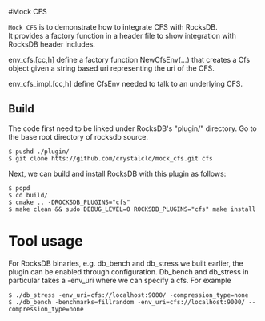 #Mock CFS

`Mock CFS` is to demonstrate how to integrate CFS with RocksDB.  
It provides a factory function in a header file to show integration with RocksDB header includes. 

env_cfs.[cc,h] define a factory function NewCfsEnv(...) that creates a Cfs object given a string based uri representing the uri of the CFS.

env_cfs_impl.[cc,h] define CfsEnv needed to talk to an underlying CFS.

## Build

The code first need to be linked under RocksDB's "plugin/" directory.  Go to the base root directory of rocksdb source.

```
$ pushd ./plugin/
$ git clone htts://github.com/crystalcld/mock_cfs.git cfs
```

Next, we can build and install RocksDB with this plugin as follows:

```
$ popd
$ cd build/
$ cmake .. -DROCKSDB_PLUGINS="cfs"
$ make clean && sudo DEBUG_LEVEL=0 ROCKSDB_PLUGINS="cfs" make install
```

# Tool usage
For RocksDB binaries, e.g. db_bench and db_stress we built earlier, the plugin
can be enabled through configuration. Db_bench and db_stress in particular
takes a -env_uri where we can specify a cfs. For example
```
$ ./db_stress -env_uri=cfs://localhost:9000/ -compression_type=none
$ ./db_bench -benchmarks=fillrandom -env_uri=cfs://localhost:9000/ --compression_type=none
```

